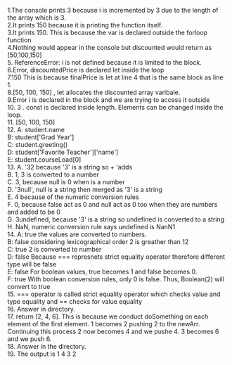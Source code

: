1.The console prints 3 because i is incremented by 3 due to the length of the array which is 3.<br/> 
2.It prints 150 because it is printing the function itself.<br/>
3.It prints 150. This is because the var is declared outside the forloop function <br/>
4.Nothing would appear in the console but discounted would return as [50,100,150]<br/>
 5. ReferenceError: i is not defined because it is limited to the block. <br/>
6.Error, discountedPrice is declared let inside the loop <br/>
7.150 This is because finalPrice is let at line 4 that is the same block as line 1. <br/>
8.[50, 100, 150] , let allocates the discounted array varibale. <br/>
9.Error i is declared in the block and we are trying to access it outside <br/>
10. 3 . const is declared inside length. Elements can be changed inside the loop. <br/>
11. [50, 100, 150]<br/>
12. 
A: student.name <br/>
B: student['Grad Year'] <br/>
C: student.greeting() <br/>
D: student['Favorite Teacher']['name'] <br/>
E: student.courseLoad[0]<br/>
13.
A. '32 because '3' is a string so + 'adds <br/>
B. 1,  3 is converted to a number <br/>
C. 3, because null is 0 when is a number <br/>
D. '3null',  null is  a string then merged as '3' is a string <br/>
E. 4 because of the numeric conversion rules <br/>
F. 0, because false act as 0 and null act as 0 too when they are numbers and added to be 0 <br/>
G. 3undefined, because '3' is a string so undefined is converted to a string<br/>
H. NaN, numeric conversion rule says undefined is NanN1<br/>
14.
A: true  the values are converted to numbers.<br/>
B: false considering lexicographical order  2 is greather than 12<br/>
C: true 2 is converted to number<br/>
D: false Because === represnets strict equality operator therefore different type will be false<br/>
E: false For boolean values, true becomes 1 and false becomes 0.<br/>
F: true With boolean conversion rules, only 0 is false. Thus, Boolean(2) will convert to true<br/>
15.
=== operator is called strict equality operator which checks value and type equality and == checks for value equality<br/>
16. Answer in directory.<br/>
17. return [2, 4, 6].  This is because we conduct doSomething on each element of the first element. 1 becomes 2 pushing 2 to the newArr. Continuing this process 2 now becomes 4 and we  pushe 4. 3 becomes 6 and we push 6. <br/>
18. Answer in the directory.<br/>
19. The output is 1 4 3 2 <br/>